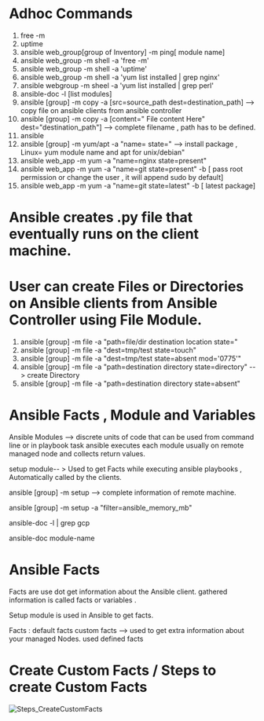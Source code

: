 
# Adhoc Commands 

1) free -m
2) uptime 
3) ansible web_group[group of Inventory] -m ping[ module name]
4) ansible web_group -m shell -a 'free -m'
5) ansible web_group -m shell -a 'uptime'
6) ansible web_group -m shell -a 'yum list installed | grep nginx'
7) ansible webgroup -m sheel -a 'yum list installed | grep perl'
8) ansible-doc -l [list modules] 
9) ansible [group] -m copy -a [src=source_path dest=destination_path]  --> copy file on ansible clients from ansible controller
10) ansible [group] -m copy -a [content=" File content Here" dest="destination_path"] --> complete filename , path has to be defined.
11) ansible 
12) ansible [group] -m yum/apt -a "name=<package name> state=<State>"  --> install package  , Linux= yum module name and apt for unix/debian"
13) ansible web_app -m yum  -a "name=nginx state=present"
14) ansible web_app -m yum -a "name=git state=present" -b [ pass root permission or change the user , it will append sudo by default]
15) ansible web_app -m yum -a "name=git state=latest" -b [ latest package]
  

# Ansible creates .py file that eventually runs on the client machine. 

# User can create Files or Directories on Ansible clients from Ansible Controller using File Module.
1) ansible [group] -m file -a "path=file/dir destination location state=<State>"
2) ansible [group] -m file -a "dest=tmp/test state=touch"
3) ansible [group] -m file -a "dest=tmp/test state=absent mod='0775'"
4) ansible [group] -m file -a "path=destination directory state=directory"  --> create Directory
5) ansible [group] -m file -a "path=destination directory state=absent"

  
# Ansible Facts , Module and Variables
  
  Ansible Modules --> discrete units of code that can be used from command line or in playbook task
  ansible executes each module usually on remote managed node and collects return values.
  
  setup module-- > Used to get Facts while executing ansible playbooks , Automatically called by the clients.
  
  ansible [group] -m setup --> complete information of remote machine.
  
  ansible [group] -m setup -a "filter=ansible_memory_mb"
  
  ansible-doc -l | grep gcp
  
  ansible-doc module-name
  
  
  # Ansible Facts
  
  Facts are use dot get information about the Ansible client.
  gathered information is called facts or variables .
  
  Setup module is used in Ansible to get facts.
  
  Facts :
  default facts
  custom facts --> used to get extra information about your managed Nodes.
   used defined facts
  
# Create Custom Facts / Steps to create Custom Facts  
  
  ![Steps_CreateCustomFacts](https://user-images.githubusercontent.com/24280813/156933810-35d4d209-6134-4f19-8dfc-b0c924bf0112.JPG)
  
  

  
  
  


  
  
  
  
  
  

